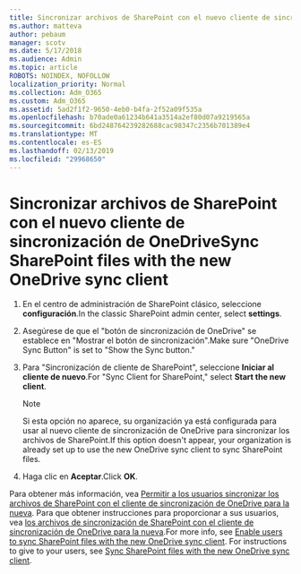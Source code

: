 ```yaml
---
title: Sincronizar archivos de SharePoint con el nuevo cliente de sincronización de OneDrive
ms.author: matteva
author: pebaum
manager: scotv
ms.date: 5/17/2018
ms.audience: Admin
ms.topic: article
ROBOTS: NOINDEX, NOFOLLOW
localization_priority: Normal
ms.collection: Adm_O365
ms.custom: Adm_O365
ms.assetid: 5ad2f1f2-9650-4eb0-b4fa-2f52a09f535a
ms.openlocfilehash: b70ade0a61234b641a3514a2ef80d07a9219565a
ms.sourcegitcommit: 6bd248764239282688cac98347c2356b701389e4
ms.translationtype: MT
ms.contentlocale: es-ES
ms.lasthandoff: 02/13/2019
ms.locfileid: "29968650"
---
```

# <a name="sync-sharepoint-files-with-the-new-onedrive-sync-client"></a><span data-ttu-id="78b89-102">Sincronizar archivos de SharePoint con el nuevo cliente de sincronización de OneDrive</span><span class="sxs-lookup"><span data-stu-id="78b89-102">Sync SharePoint files with the new OneDrive sync client</span></span>

1. <span data-ttu-id="78b89-103">En el centro de administración de SharePoint clásico, seleccione **configuración**.</span><span class="sxs-lookup"><span data-stu-id="78b89-103">In the classic SharePoint admin center, select **settings**.</span></span>
    
2. <span data-ttu-id="78b89-104">Asegúrese de que el "botón de sincronización de OneDrive" se establece en "Mostrar el botón de sincronización".</span><span class="sxs-lookup"><span data-stu-id="78b89-104">Make sure "OneDrive Sync Button" is set to "Show the Sync button."</span></span>
    
3. <span data-ttu-id="78b89-105">Para "Sincronización de cliente de SharePoint", seleccione **Iniciar al cliente de nuevo**.</span><span class="sxs-lookup"><span data-stu-id="78b89-105">For "Sync Client for SharePoint," select **Start the new client**.</span></span>
    
    > [!NOTE]
    > <span data-ttu-id="78b89-106">Si esta opción no aparece, su organización ya está configurada para usar al nuevo cliente de sincronización de OneDrive para sincronizar los archivos de SharePoint.</span><span class="sxs-lookup"><span data-stu-id="78b89-106">If this option doesn't appear, your organization is already set up to use the new OneDrive sync client to sync SharePoint files.</span></span> 
  
4. <span data-ttu-id="78b89-107">Haga clic en **Aceptar**.</span><span class="sxs-lookup"><span data-stu-id="78b89-107">Click **OK**.</span></span>
    
<span data-ttu-id="78b89-p101">Para obtener más información, vea [Permitir a los usuarios sincronizar los archivos de SharePoint con el cliente de sincronización de OneDrive para la nueva](https://go.microsoft.com/fwlink/?linkid=866433). Para que obtener instrucciones para proporcionar a sus usuarios, vea [los archivos de sincronización de SharePoint con el cliente de sincronización de OneDrive para la nueva](https://go.microsoft.com/fwlink/?linkid=866427).</span><span class="sxs-lookup"><span data-stu-id="78b89-p101">For more info, see [Enable users to sync SharePoint files with the new OneDrive sync client](https://go.microsoft.com/fwlink/?linkid=866433). For instructions to give to your users, see [Sync SharePoint files with the new OneDrive sync client](https://go.microsoft.com/fwlink/?linkid=866427).</span></span>
  

